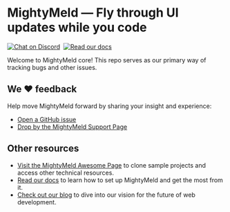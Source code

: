 # MightyMeld — Fly through UI updates while you code

[![Chat on Discord](https://img.shields.io/badge/chat-on%20discord-7289da.svg)](https://discord.gg/GvUkXqGnHP)&nbsp; [![Read our docs](https://img.shields.io/badge/read-our%20docs-1374ef.svg)](https://docs.mightymeld.com/)

Welcome to MightyMeld core! This repo serves as our primary way of tracking bugs and other issues.

## We ❤️ feedback
Help move MightyMeld forward by sharing your insight and experience:
 - [Open a GitHub issue](https://github.com/mightymeld/core/issues/new/choose)
 - [Drop by the MightyMeld Support Page](https://www.mightymeld.com/support)


## Other resources
- [Visit the MightyMeld Awesome Page](https://github.com/mightymeld/awesome-mightymeld) to clone sample projects and access other technical resources.
- [Read our docs](https://docs.mightymeld.com/) to learn how to set up MightyMeld and get the most from it.
- [Check out our blog](https://mightymeld.com/blog/) to dive into our vision for the future of web development.
